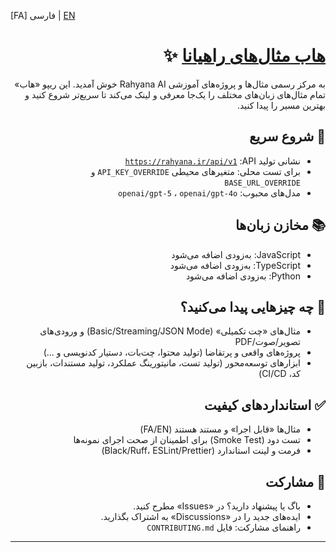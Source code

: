 [FA] فارسی | [EN](./README.en.md)

<div dir="rtl">

# [هاب مثال‌های راهیانا](https://rahyana.ir) ✨

به مرکز رسمی مثال‌ها و پروژه‌های آموزشی Rahyana AI خوش آمدید. این ریپو «هاب» تمام مثال‌های زبان‌های مختلف را یک‌جا معرفی و لینک می‌کند تا سریع‌تر شروع کنید و بهترین مسیر را پیدا کنید.

## 🚀 شروع سریع
- نشانی تولید <span dir="ltr">API</span>: <code><span dir="ltr">https://rahyana.ir/api/v1</span></code>
- برای تست محلی: متغیرهای محیطی `API_KEY_OVERRIDE` و `BASE_URL_OVERRIDE`
- مدل‌های محبوب: `openai/gpt-5` ، `openai/gpt-4o`

## 📚 مخازن زبان‌ها
- JavaScript: به‌زودی اضافه می‌شود
- TypeScript: به‌زودی اضافه می‌شود
- Python: به‌زودی اضافه می‌شود

## 🧩 چه چیزهایی پیدا می‌کنید؟
- مثال‌های «چت تکمیلی» (Basic/Streaming/JSON Mode) و ورودی‌های تصویر/صوت/PDF
- پروژه‌های واقعی و پرتقاضا (تولید محتوا، چت‌بات، دستیار کدنویسی و ...)
- ابزارهای توسعه‌محور (تولید تست، مانیتورینگ عملکرد، تولید مستندات، بازبین کد، CI/CD)

## ✅ استانداردهای کیفیت
- مثال‌ها «قابل اجرا» و مستند هستند (FA/EN)
- تست دود (Smoke Test) برای اطمینان از صحت اجرای نمونه‌ها
- فرمت و لینت استاندارد (Black/Ruff، ESLint/Prettier)

## 🤝 مشارکت
- باگ یا پیشنهاد دارید؟ در «Issues» مطرح کنید.
- ایده‌های جدید را در «Discussions» به اشتراک بگذارید.
- راهنمای مشارکت: فایل `CONTRIBUTING.md`

---

<!-- SEO: کلمات کلیدی -->
<!-- Rahyana AI، مثال هوش مصنوعی، GPT-5، GPT-4o، آموزش هوش مصنوعی، چت‌بات، تولید محتوا، Python، TypeScript، JavaScript، OpenAI-compatible, JSON Mode, استریم -->

</div>
